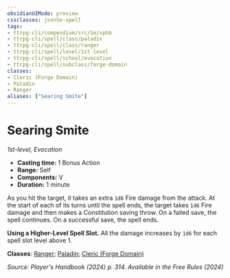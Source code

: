 ```yaml
---
obsidianUIMode: preview
cssclasses: json5e-spell
tags:
- ttrpg-cli/compendium/src/5e/xphb
- ttrpg-cli/spell/class/paladin
- ttrpg-cli/spell/class/ranger
- ttrpg-cli/spell/level/1st-level
- ttrpg-cli/spell/school/evocation
- ttrpg-cli/spell/subclass/forge-domain
classes:
- Cleric (Forge Domain)
- Paladin
- Ranger
aliases: ["Searing Smite"]
---
```

# Searing Smite
*1st-level, Evocation*  


- **Casting time:** 1 Bonus Action
- **Range:** Self
- **Components:** V
- **Duration:** 1 minute

As you hit the target, it takes an extra `1d6` Fire damage from the attack. At the start of each of its turns until the spell ends, the target takes `1d6` Fire damage and then makes a Constitution saving throw. On a failed save, the spell continues. On a successful save, the spell ends.

**Using a Higher-Level Spell Slot.** All the damage increases by `1d6` for each spell slot level above 1.

**Classes**: [Ranger](2-Mechanics/CLI/lists/list-spells-classes-ranger.md); [Paladin](2-Mechanics/CLI/lists/list-spells-classes-paladin.md); [Cleric (Forge Domain)](2-Mechanics/CLI/lists/list-spells-classes-cleric-xphb-forge-domain-xge.md "subclass=XGE;class=XPHB")

*Source: Player's Handbook (2024) p. 314. Available in the Free Rules (2024)*
